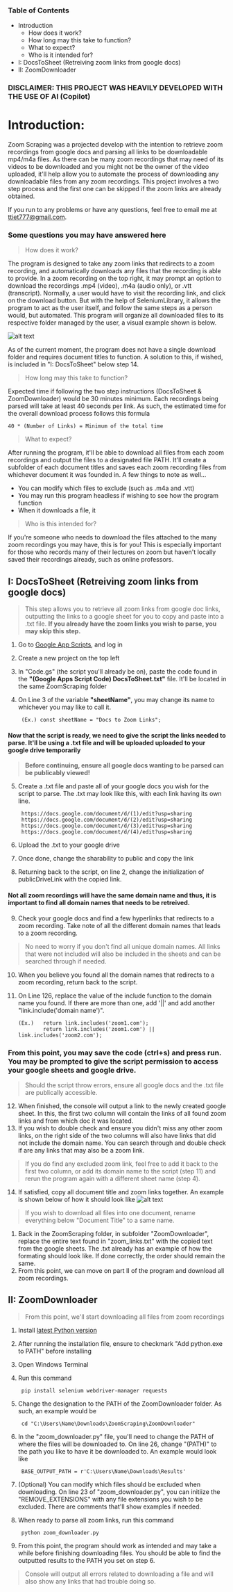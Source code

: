### Table of Contents
- Introduction
  - How does it work?
  - How long may this take to function?
  - What to expect?
  - Who is it intended for?
- I: DocsToSheet (Retreiving zoom links from google docs)
- II: ZoomDownloader

<!-- ———————————————————————————————— Introduction ———————————————————————————————— -->

### DISCLAIMER: THIS PROJECT WAS HEAVILY DEVELOPED WITH THE USE OF AI (Copilot)
# Introduction:
Zoom Scraping was a projected develop with the intention to retrieve zoom recordings from google docs and parsing all links to be downloadable mp4/m4a files. As there can be many zoom recordings that may need of its videos to be downloaded and you might not be the owner of the video uploaded, it'll help allow you to automate the process of downloading any downloadable files from any zoom recordings. This project involves a two step process and the first one can be skipped if the zoom links are already obtained.

If you run to any problems or have any questions, feel free to email me at ttiet777@gmail.com.


### Some questions you may have answered here
> How does it work?

The program is designed to take any zoom links that redirects to a zoom recording, and automatically downloads any files that the recording is able to provide. In a zoom recording on the top right, it may prompt an option to download the recordings .mp4 (video), .m4a (audio only), or .vtt (transcript). Normally, a user would have to visit the recording link, and click on the download button. But with the help of SeleniumLibrary, it allows the program to act as the user itself, and follow the same steps as a person would, but automated. This program will organize all downloaded files to its respective folder managed by the user, a visual example shown is below.

![alt text](https://media.discordapp.net/attachments/735378945440219202/1428604055785312257/Diagram.png?ex=68f31ab5&is=68f1c935&hm=8aa6d863c4a25836d335f7932eeb3e0b268d10d4e595640ab413c14c96c25f13&=&format=webp&quality=lossless&width=590&height=591)

As of the current moment, the program does not have a single download folder and requires document titles to function. A solution to this, if wished, is included in "I: DocsToSheet" below step 14.

> How long may this take to function?

Expected time if following the two step instructions (DocsToSheet & ZoomDownloader) would be 30 minutes minimum. Each recordings being parsed will take at least 40 seconds per link. As such, the estimated time for the overall download process follows this formula

	40 * (Number of Links) = Minimum of the total time

> What to expect?

After running the program, it'll be able to download all files from each zoom recordings and output the files to a designated file PATH. It'll create a subfolder of each document titles and saves each zoom recording files from whichever document it was founded in. A few things to note as well...

- You can modify which files to exclude (such as .m4a and .vtt)
- You may run this program headless if wishing to see how the program function
- When it downloads a file, it 

> Who is this intended for?

If you're someone who needs to download the files attached to the many zoom recordings you may have, this is for you! This is especially important for those who records many of their lectures on zoom but haven't locally saved their recordings already, such as online professors.

<!-- ———————————————————————————————— I: DocsToSheet ———————————————————————————————— -->

## I: DocsToSheet (Retreiving zoom links from google docs)
>This step allows you to retrieve all zoom links from google doc links, outputting the links to a google sheet for you to copy and paste into a .txt file. **If you already have the zoom links you wish to parse, you may skip this step.**

1. Go to [Google App Scripts](https://script.google.com/home), and log in
2. Create a new project on the top left
3. In "Code.gs" (the script you'll already be on), paste the code found in the **"(Google Apps Script Code) DocsToSheet.txt"**  file. It'll be located in the same ZoomScraping folder
4. On Line 3 of the variable **"sheetName"**, you may change its name to whichever you may like to call it.

		(Ex.) const sheetName = "Docs to Zoom Links";

#### Now that the script is ready, we need to give the script the links needed to parse. It'll be using a .txt file and will be uploaded uploaded to your google drive temporarily
> **Before continuing, ensure all google docs wanting to be parsed can be publicably viewed!**

5. Create a .txt file and paste all of your google docs you wish for the script to parse. The .txt may look like this, with each link having its own line. 

		https://docs.google.com/document/d/(1)/edit?usp=sharing
		https://docs.google.com/document/d/(2)/edit?usp=sharing
		https://docs.google.com/document/d/(3)/edit?usp=sharing
		https://docs.google.com/document/d/(4)/edit?usp=sharing

6. Upload the .txt to your google drive
7. Once done, change the sharability to public and copy the link
8. Returning back to the script, on line 2, change the initialization of publicDriveLink with the copied link.

#### Not all zoom recordings will have the same domain name and thus, it is important to find all domain names that needs to be retreived.
9. Check your google docs and find a few hyperlinks that redirects to a zoom recording. Take note of all the different domain names that leads to a zoom recording.
> No need to worry if you don't find all unique domain names. All links that were not included will also be included in the sheets and can be searched through if needed.
10. When you believe you found all the domain names that redirects to a zoom recording, return back to the script.
11. On Line 126, replace the value of the include function to the domain name you found. If there are more than one, add '||' and add another "link.include('domain name')".

		(Ex.) 	return link.includes('zoom1.com');
				return link.includes('zoom1.com') || link.includes('zoom2.com');

### From this point, you may save the code (ctrl+s) and press run. You may be prompted to give the script permission to access your google sheets and google drive.

> Should the script throw errors, ensure all google docs and the .txt file are publically accessible.

12.  When finished, the console will output a link to the newly created google sheet. In this, the first two column will contain the links of all found zoom links and from which doc it was located.
13.  If you wish to double check and ensure you didn't miss any other zoom links, on the right side of the two columns will also have links that did not include the domain name. You can search through and double check if are any links that may also be a zoom link.

> If you do find any excluded zoom link, feel free to add it back to the first two column, or add its domain name to the script (step 11) and rerun the program again with a different sheet name (step 4).

14.  If satisfied, copy all document title and zoom links together. An example is shown below of how it should look like
	![alt text](https://media.discordapp.net/attachments/735378945440219202/1428604055323676682/Screenshot_2025-10-12_004657.png?ex=68f31ab4&is=68f1c934&hm=5afe562b37e9f690503631c274d51afea77ef40ab961b626c22498a4f52edff2&=&format=webp&quality=lossless&width=546&height=508)

> If you wish to download all files into one document, rename everything below "Document Title" to a same name.

1.  Back in the ZoomScraping folder, in subfolder "ZoomDownloader", replace the entire text found in "zoom_links.txt" with the copied text from the google sheets. The .txt already has an example of how the formating should look like. If done correctly, the order should remain the same.
2.  From this point, we can move on part II of the program and download all zoom recordings.

<!-- ———————————————————————————————— II: ZoomDownloader ———————————————————————————————— -->

## II: ZoomDownloader

> From this point, we'll start downloading all files from zoom recordings

1. Install [latest Python version](https://www.python.org/downloads/windows/)
2. After running the installation file, ensure to checkmark "Add python.exe to PATH" before installing
3. Open Windows Terminal
4. Run this command

		pip install selenium webdriver-manager requests

5. Change the designation to the PATH of the ZoomDownloader folder. As such, an example would be
   
   		cd "C:\Users\Name\Downloads\ZoomScraping\ZoomDownloader"

6. In the "zoom_downloader.py" file, you'll need to change the PATH of where the files will be downloaded to. On line 26, change "(PATH)" to the path you like to have it be downloaded to. An example would look like

		BASE_OUTPUT_PATH = r'C:\Users\Name\Downloads\Results'

7. (Optional) You can modify which files should be excluded when downloading. On line 23 of "zoom_downloader.py", you can initiize the "REMOVE_EXTENSIONS" with any file extensions you wish to be excluded. There are comments that'll show examples if needed.

8. When ready to parse all zoom links, run this command

		python zoom_downloader.py

9.  From this point, the program should work as intended and may take a while before finishing downloading files. You should be able to find the outputted results to the PATH you set on step 6.

> Console will output all errors related to downloading a file and will also show any links that had trouble doing so.
